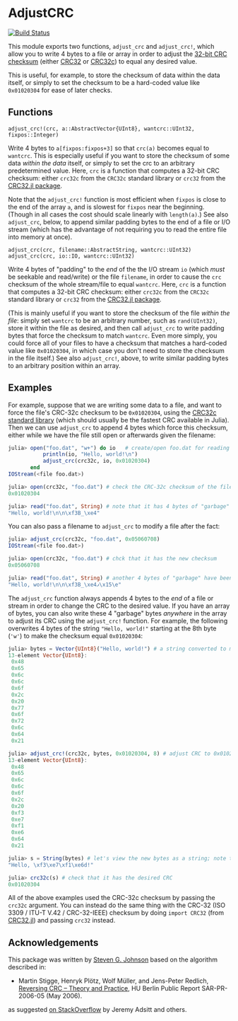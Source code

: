 # AdjustCRC

[![Build Status](https://github.com/stevengj/AdjustCRC.jl/actions/workflows/CI.yml/badge.svg?branch=main)](https://github.com/stevengj/AdjustCRC.jl/actions/workflows/CI.yml?query=branch%3Amain)

This module exports two functions, `adjust_crc` and `adjust_crc!`,
which allow you to write 4 bytes to a file or array in order to
adjust the [32-bit CRC checksum](https://en.wikipedia.org/wiki/Cyclic_redundancy_check)
(either [CRC32](https://github.com/JuliaIO/CRC32.jl) or
[CRC32c](https://docs.julialang.org/en/v1/stdlib/CRC32c/))
to equal any desired value.

This is useful, for example, to store the checksum of data within
the data itself, or simply to set the checksum to be a hard-coded
value like `0x01020304` for ease of later checks.

## Functions

    adjust_crc!(crc, a::AbstractVector{UInt8}, wantcrc::UInt32, fixpos::Integer)

Write 4 bytes to `a[fixpos:fixpos+3]` so that `crc(a)` becomes equal to `wantcrc`.
This is especially useful if you want to store the checksum of some data *within
the data* itself, or simply to set the crc to an arbitrary predetermined value.
Here, `crc` is a function that computes a 32-bit CRC checksum:
either `crc32c` from the `CRC32c` standard library or `crc32`
from the [CRC32.jl package](https://github.com/JuliaIO/CRC32.jl).

Note that the `adjust_crc!` function is most efficient when `fixpos` is
close to the end of the array `a`, and is slowest for `fixpos` near the beginning.
(Though in all cases the cost should scale linearly with `length(a)`.)
See also `adjust_crc`, below, to append similar padding bytes to the end of
a file or I/O stream (which has the advantage of not requiring you to read the
entire file into memory at once).

    adjust_crc(crc, filename::AbstractString, wantcrc::UInt32)
    adjust_crc(crc, io::IO, wantcrc::UInt32)

Write 4 bytes of "padding" to the *end* of the the I/O stream `io`
(which *must* be seekable and read/write) or the file `filename`, in order
to cause the `crc` checksum of the whole stream/file to equal `wantcrc`.
Here, `crc` is a function that computes a 32-bit CRC checksum:
either `crc32c` from the `CRC32c` standard library or `crc32`
from the [CRC32.jl package](https://github.com/JuliaIO/CRC32.jl).

(This is mainly useful if you want to store the checksum of the file *within the file*:
simply set `wantcrc` to be an arbitrary number, such as `rand(UInt32)`, store it within
the file as desired, and then call `adjust_crc` to write padding bytes that force
the checksum to match `wantcrc`.  Even more simply, you could force all of your files
to have a checksum that matches a hard-coded value like `0x01020304`, in which case you
don't need to store the checksum in the file itself.)
See also `adjust_crc!`, above, to write similar padding bytes to an arbitrary
position within an array.

## Examples

For example, suppose that we are writing some data to a file, and want to force the
file's CRC-32c checksum to be `0x01020304`, using the [CRC32c standard library](https://docs.julialang.org/en/v1/stdlib/CRC32c/) (which should usually be the fastest CRC available in Julia).
Then we can use `adjust_crc` to append 4 bytes which force this checksum, either while
we have the file still open or afterwards given the filename:

```jl
julia> open("foo.dat", "w+") do io   # create/open foo.dat for reading and writing
           println(io, "Hello, world!\n")
           adjust_crc(crc32c, io, 0x01020304)
       end
IOStream(<file foo.dat>)

julia> open(crc32c, "foo.dat") # check the CRC-32c checksum of the file "foo.dat"
0x01020304

julia> read("foo.dat", String) # note that it has 4 bytes of "garbage" at the end
"Hello, world!\n\n\xf3B_\xe4"
```

You can also pass a filename to `adjust_crc` to modify a file after the fact:
```jl
julia> adjust_crc(crc32c, "foo.dat", 0x05060708)
IOStream(<file foo.dat>)

julia> open(crc32c, "foo.dat") # chck that it has the new checksum
0x05060708

julia> read("foo.dat", String) # another 4 bytes of "garbage" have been appended
"Hello, world!\n\n\xf3B_\xe4ޕ\x15\e"
```

The `adjust_crc` function always appends 4 bytes to the *end* of a file or stream
in order to change the CRC to the desired value.   If you have an array of bytes,
you can also write these 4 "garbage" bytes *anywhere* in the array to adjust its
CRC using the `adjust_crc!` function.  For example, the following overwrites 4 bytes of
the string `"Hello, world!"` starting at the 8th byte (`'w'`) to make the checksum
equal `0x01020304`:

```jl
julia> bytes = Vector{UInt8}("Hello, world!") # a string converted to mutable bytes
13-element Vector{UInt8}:
 0x48
 0x65
 0x6c
 0x6c
 0x6f
 0x2c
 0x20
 0x77
 0x6f
 0x72
 0x6c
 0x64
 0x21

julia> adjust_crc!(crc32c, bytes, 0x01020304, 8) # adjust CRC to 0x01020304 via bytes[8:11]
13-element Vector{UInt8}:
 0x48
 0x65
 0x6c
 0x6c
 0x6f
 0x2c
 0x20
 0xf3
 0xe7
 0xf1
 0xe6
 0x64
 0x21

julia> s = String(bytes) # let's view the new bytes as a string; note the 4 "garbage" bytes
"Hello, \xf3\xe7\xf1\xe6d!"

julia> crc32c(s) # check that it has the desired CRC
0x01020304
```

All of the above examples used the CRC-32c checksum by passing the `crc32c` argument.
You can instead do the same thing with the CRC-32 (ISO 3309 / ITU-T V.42 / CRC-32-IEEE)
checksum by doing `import CRC32` (from [CRC32.jl](https://github.com/JuliaIO/CRC32.jl))
and passing `crc32` instead.

## Acknowledgements

This package was written by [Steven G. Johnson](https://math.mit.edu/~stevenj/) based
on the algorithm described in:

* Martin Stigge, Henryk Plötz, Wolf Müller, and Jens-Peter Redlich, [Reversing CRC – Theory and Practice](https://sar.informatik.hu-berlin.de/research/publications/SAR-PR-2006-05/SAR-PR-2006-05_.pdf), HU Berlin Public Report SAR-PR-2006-05 (May 2006).

as suggested [on StackOverflow](https://stackoverflow.com/questions/1514040/reversing-crc32) by Jeremy Adsitt and others.
